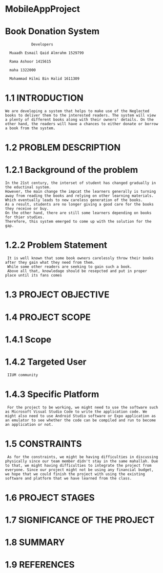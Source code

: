 # MobileAppProject
# Book Donation System

                Developers

      Muaadh Esmail Qaid Almrahm 1529799 

      Rama Ashoor 1415615

      maha 1322000
      
      Mohammad Hilmi Bin Halid 1611309

# 1.1	INTRODUCTION 
    We are developing a system that helps to make use of the Neglected books to deliver them to the interested readers. The system will view a plenty of different books along with their owners' details. On the other hand, the readers will have a chances to either donate or borrow a book from the system.   
# 1.2	PROBLEM DESCRIPTION 
 # 1.2.1	Background of the problem 
    In the 21st century, the interset of student has changed gradually in the eductinal system.
    However, the main change the impcat the learners generally is turning away from reading the books and relying on other learning materials. 
    Which eventually leads to new careless generation of the books. 
    As a result, students are no longer giving a good care for the books they receive or buy. 
    On the other hand, there are still some learners depending on books for thier studies. 
    Therefore, this system emerged to come up with the solution for the gap. 

 # 1.2.2	Problem Statement
     It is well known that some book owners carelessly throw their books after they gain what they need from them.
     While some other readers are seeking to gain such a book.
     Above all that, knowledage should be resepcted and put in proper place until its fans comes
# 1.3	PROJECT OBJECTIVE 
# 1.4	PROJECT SCOPE 
# 1.4.1	Scope 
# 1.4.2	Targeted User
     IIUM community
     
# 1.4.3	Specific Platform
     For the project to be working, we might need to use the software such as Microsoft Visual Studio Code to write the application code. We might also need to use Android Studio software or Expo application as an emulator to see whether the code can be compiled and run to become an application or not.
     
# 1.5	CONSTRAINTS 
     As for the constraints, we might be having difficulties in discussing physically since our team member didn't stay in the same mahallah. Due to that, we might having difficulties to integrate the project from everyone. Since our project might not be using any financial budget, we hope that we could finish the project with using the existing software and platform that we have learned from the class.
     
# 1.6	PROJECT STAGES 
# 1.7	SIGNIFICANCE OF THE PROJECT 
# 1.8	SUMMARY 
# 1.9	REFERENCES

